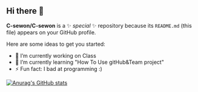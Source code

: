## Hi there 👋

**C-sewon/C-sewon** is a ✨ _special_ ✨ repository because its `README.md` (this file) appears on your GitHub profile.

Here are some ideas to get you started:

- 🔭 I’m currently working on Class <OSS project>
- 🌱 I’m currently learning "How To Use gitHub&Team project"
- ⚡ Fun fact: I bad at programming :)

[![Anurag's GitHub stats](https://github-readme-stats.vercel.app/api?C-sewon=anuraghazra)](https://github.com/anuraghazra/github-readme-stats)
